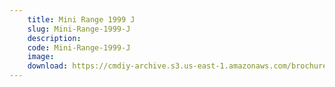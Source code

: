```yaml
---
    title: Mini Range 1999 J
    slug: Mini-Range-1999-J
    description:
    code: Mini-Range-1999-J
    image:
    download: https://cmdiy-archive.s3.us-east-1.amazonaws.com/brochures/documents/Mini+Range+1999+J.pdf
---
```

<!-- Content of the page -->

##
        
